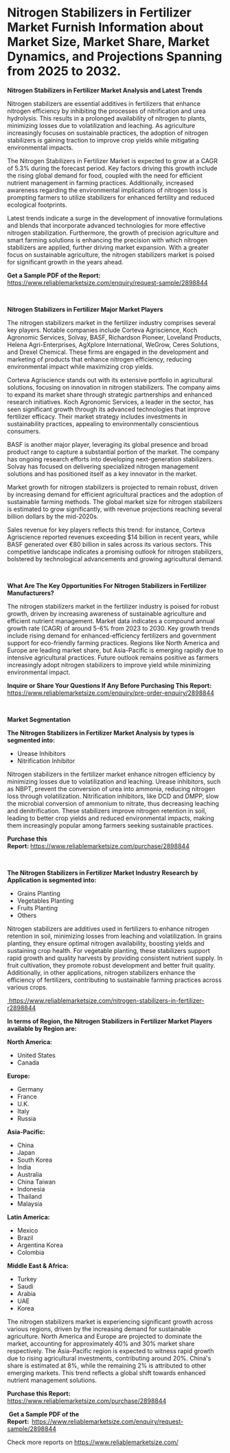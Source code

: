<p><h1>Nitrogen Stabilizers in Fertilizer Market Furnish Information about Market Size, Market Share, Market Dynamics, and Projections Spanning from 2025 to 2032.</h1></p><p><strong>Nitrogen Stabilizers in Fertilizer Market Analysis and Latest Trends</strong></p>
<p><p>Nitrogen stabilizers are essential additives in fertilizers that enhance nitrogen efficiency by inhibiting the processes of nitrification and urea hydrolysis. This results in a prolonged availability of nitrogen to plants, minimizing losses due to volatilization and leaching. As agriculture increasingly focuses on sustainable practices, the adoption of nitrogen stabilizers is gaining traction to improve crop yields while mitigating environmental impacts.</p><p>The Nitrogen Stabilizers in Fertilizer Market is expected to grow at a CAGR of 5.3% during the forecast period. Key factors driving this growth include the rising global demand for food, coupled with the need for efficient nutrient management in farming practices. Additionally, increased awareness regarding the environmental implications of nitrogen loss is prompting farmers to utilize stabilizers for enhanced fertility and reduced ecological footprints.</p><p>Latest trends indicate a surge in the development of innovative formulations and blends that incorporate advanced technologies for more effective nitrogen stabilization. Furthermore, the growth of precision agriculture and smart farming solutions is enhancing the precision with which nitrogen stabilizers are applied, further driving market expansion. With a greater focus on sustainable agriculture, the nitrogen stabilizers market is poised for significant growth in the years ahead.</p></p>
<p><strong>Get a Sample PDF of the Report:&nbsp;</strong> <a href="https://www.reliablemarketsize.com/enquiry/request-sample/2898844?utm_campaign=2759&utm_medium=2&utm_source=Github&utm_content=ia&utm_term=15032025&utm_id=nitrogen-stabilizers-in-fertilizer">https://www.reliablemarketsize.com/enquiry/request-sample/2898844</a></p>
<p>&nbsp;</p>
<p><strong>Nitrogen Stabilizers in Fertilizer Major Market Players</strong></p>
<p><p>The nitrogen stabilizers market in the fertilizer industry comprises several key players. Notable companies include Corteva Agriscience, Koch Agronomic Services, Solvay, BASF, Richardson Pioneer, Loveland Products, Helena Agri-Enterprises, AgXplore International, WeGrow, Ceres Solutions, and Drexel Chemical. These firms are engaged in the development and marketing of products that enhance nitrogen efficiency, reducing environmental impact while maximizing crop yields.</p><p>Corteva Agriscience stands out with its extensive portfolio in agricultural solutions, focusing on innovation in nitrogen stabilizers. The company aims to expand its market share through strategic partnerships and enhanced research initiatives. Koch Agronomic Services, a leader in the sector, has seen significant growth through its advanced technologies that improve fertilizer efficacy. Their market strategy includes investments in sustainability practices, appealing to environmentally conscientious consumers.</p><p>BASF is another major player, leveraging its global presence and broad product range to capture a substantial portion of the market. The company has ongoing research efforts into developing next-generation stabilizers. Solvay has focused on delivering specialized nitrogen management solutions and has positioned itself as a key innovator in the market.</p><p>Market growth for nitrogen stabilizers is projected to remain robust, driven by increasing demand for efficient agricultural practices and the adoption of sustainable farming methods. The global market size for nitrogen stabilizers is estimated to grow significantly, with revenue projections reaching several billion dollars by the mid-2020s.</p><p>Sales revenue for key players reflects this trend: for instance, Corteva Agriscience reported revenues exceeding $14 billion in recent years, while BASF generated over €80 billion in sales across its various sectors. This competitive landscape indicates a promising outlook for nitrogen stabilizers, bolstered by technological advancements and growing agricultural demand.</p></p>
<p>&nbsp;</p>
<p><strong>What Are The Key Opportunities For Nitrogen Stabilizers in Fertilizer Manufacturers?</strong></p>
<p><p>The nitrogen stabilizers market in the fertilizer industry is poised for robust growth, driven by increasing awareness of sustainable agriculture and efficient nutrient management. Market data indicates a compound annual growth rate (CAGR) of around 5-6% from 2023 to 2030. Key growth trends include rising demand for enhanced-efficiency fertilizers and government support for eco-friendly farming practices. Regions like North America and Europe are leading market share, but Asia-Pacific is emerging rapidly due to intensive agricultural practices. Future outlook remains positive as farmers increasingly adopt nitrogen stabilizers to improve yield while minimizing environmental impact.</p></p>
<p><strong>Inquire or Share Your Questions If Any Before Purchasing This Report:</strong> <a href="https://www.reliablemarketsize.com/enquiry/pre-order-enquiry/2898844?utm_campaign=2759&utm_medium=2&utm_source=Github&utm_content=ia&utm_term=15032025&utm_id=nitrogen-stabilizers-in-fertilizer">https://www.reliablemarketsize.com/enquiry/pre-order-enquiry/2898844</a></p>
<p>&nbsp;</p>
<p><strong>Market Segmentation</strong></p>
<p><strong>The Nitrogen Stabilizers in Fertilizer Market Analysis by types is segmented into:</strong></p>
<p><ul><li>Urease Inhibitors</li><li>Nitrification Inhibitor</li></ul></p>
<p><p>Nitrogen stabilizers in the fertilizer market enhance nitrogen efficiency by minimizing losses due to volatilization and leaching. Urease inhibitors, such as NBPT, prevent the conversion of urea into ammonia, reducing nitrogen loss through volatilization. Nitrification inhibitors, like DCD and DMPP, slow the microbial conversion of ammonium to nitrate, thus decreasing leaching and denitrification. These stabilizers improve nitrogen retention in soil, leading to better crop yields and reduced environmental impacts, making them increasingly popular among farmers seeking sustainable practices.</p></p>
<p><strong>Purchase this Report:&nbsp;</strong><a href="https://www.reliablemarketsize.com/purchase/2898844?utm_campaign=2759&utm_medium=2&utm_source=Github&utm_content=ia&utm_term=15032025&utm_id=nitrogen-stabilizers-in-fertilizer">https://www.reliablemarketsize.com/purchase/2898844</a></p>
<p>&nbsp;</p>
<p><strong>The Nitrogen Stabilizers in Fertilizer Market Industry Research by Application is segmented into:</strong></p>
<p><ul><li>Grains Planting</li><li>Vegetables Planting</li><li>Fruits Planting</li><li>Others</li></ul></p>
<p><p>Nitrogen stabilizers are additives used in fertilizers to enhance nitrogen retention in soil, minimizing losses from leaching and volatilization. In grains planting, they ensure optimal nitrogen availability, boosting yields and sustaining crop health. For vegetable planting, these stabilizers support rapid growth and quality harvests by providing consistent nutrient supply. In fruit cultivation, they promote robust development and better fruit quality. Additionally, in other applications, nitrogen stabilizers enhance the efficiency of fertilizers, contributing to sustainable farming practices across various crops.</p></p>
<p><a href="https://www.reliablemarketsize.com/nitrogen-stabilizers-in-fertilizer-r2898844?utm_campaign=2759&utm_medium=2&utm_source=Github&utm_content=ia&utm_term=15032025&utm_id=nitrogen-stabilizers-in-fertilizer">&nbsp;https://www.reliablemarketsize.com/nitrogen-stabilizers-in-fertilizer-r2898844</a></p>
<p><strong>In terms of Region, the Nitrogen Stabilizers in Fertilizer Market Players available by Region are:</strong></p>
<p>
    <p> <strong> North America: </strong>
        <ul>
            <li>United States</li>
            <li>Canada</li>
        </ul>
        </p> 
    <p> <strong> Europe: </strong>
        <ul>
            <li>Germany</li>
            <li>France</li>
            <li>U.K.</li>
            <li>Italy</li>
            <li>Russia</li>
        </ul>
        </p> 
    <p> <strong> Asia-Pacific: </strong>
        <ul>
            <li>China</li>
            <li>Japan</li>
            <li>South Korea</li>
            <li>India</li>
            <li>Australia</li>
            <li>China Taiwan</li>
            <li>Indonesia</li>
            <li>Thailand</li>
            <li>Malaysia</li>
        </ul>
        </p> 
    <p> <strong> Latin America: </strong>
        <ul>
            <li>Mexico</li>
            <li>Brazil</li>
            <li>Argentina Korea</li>
            <li>Colombia</li>
        </ul>
        </p> 
    <p> <strong> Middle East & Africa: </strong>
        <ul>
            <li>Turkey</li>
            <li>Saudi</li>
            <li>Arabia</li>
            <li>UAE</li>
            <li>Korea</li>
        </ul>
    </p>
    </p>
<p><p>The nitrogen stabilizers market is experiencing significant growth across various regions, driven by the increasing demand for sustainable agriculture. North America and Europe are projected to dominate the market, accounting for approximately 40% and 30% market share respectively. The Asia-Pacific region is expected to witness rapid growth due to rising agricultural investments, contributing around 20%. China's share is estimated at 8%, while the remaining 2% is attributed to other emerging markets. This trend reflects a global shift towards enhanced nutrient management solutions.</p></p>
<p><strong>Purchase this Report: </strong><a href="https://www.reliablemarketsize.com/purchase/2898844?utm_campaign=2759&utm_medium=2&utm_source=Github&utm_content=ia&utm_term=15032025&utm_id=nitrogen-stabilizers-in-fertilizer">https://www.reliablemarketsize.com/purchase/2898844</a></p>
<p>&nbsp;<strong>Get a Sample PDF of the Report:&nbsp;&nbsp;</strong><a href="https://www.reliablemarketsize.com/enquiry/request-sample/2898844?utm_campaign=2759&utm_medium=2&utm_source=Github&utm_content=ia&utm_term=15032025&utm_id=nitrogen-stabilizers-in-fertilizer">https://www.reliablemarketsize.com/enquiry/request-sample/2898844</a></p>
<p><strong></strong></p>
<p>Check more reports on <a href="https://www.reliablemarketsize.com/?utm_campaign=2759&utm_medium=2&utm_source=Github&utm_content=ia&utm_term=15032025&utm_id=nitrogen-stabilizers-in-fertilizer">https://www.reliablemarketsize.com/</a></p>